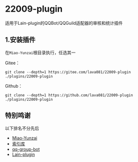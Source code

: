 # 22009-plugin
适用于Lain-plugin的QQBot/QQGuild适配器的审核和统计插件

## 1.安装插件

在`Miao-Yunzai`根目录执行，任选其一

Gitee：
```
git clone --depth=1 https://gitee.com/lava081/22009-plugin ./plugins/22009-plugin
```

Github：
```
git clone --depth=1 https://github.com/lava081/22009-plugin ./plugins/22009-plugin
```

## 特别鸣谢

以下排名不分先后

- [Miao-Yunzai](https://github.com/yoimiya-kokomi/Miao-Yunzai)
- [索引库](https://github.com/yhArcadia/Yunzai-Bot-plugins-index)
- [qq-group-bot](https://github.com/lc-cn/qq-group-bot)
- [Lain-plugin](https://github.com/Zyy955/Lain-plugin)
